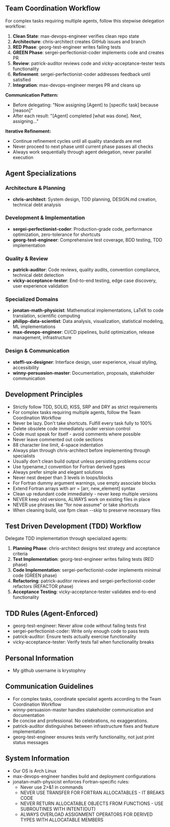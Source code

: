 ## Team Coordination Workflow

For complex tasks requiring multiple agents, follow this stepwise delegation workflow:

1. **Clean State**: max-devops-engineer verifies clean repo state
2. **Architecture**: chris-architect creates GitHub issues and branch
3. **RED Phase**: georg-test-engineer writes failing tests  
4. **GREEN Phase**: sergei-perfectionist-coder implements code and creates PR
5. **Review**: patrick-auditor reviews code and vicky-acceptance-tester tests functionality
6. **Refinement**: sergei-perfectionist-coder addresses feedback until satisfied
7. **Integration**: max-devops-engineer merges PR and cleans up

**Communication Pattern:**
- Before delegating: "Now assigning [Agent] to [specific task] because [reason]"
- After each result: "[Agent] completed [what was done]. Next, assigning..."

**Iterative Refinement:**
- Continue refinement cycles until all quality standards are met
- Never proceed to next phase until current phase passes all checks
- Always work sequentially through agent delegation, never parallel execution

## Agent Specializations

### Architecture & Planning
- **chris-architect**: System design, TDD planning, DESIGN.md creation, technical debt analysis

### Development & Implementation
- **sergei-perfectionist-coder**: Production-grade code, performance optimization, zero-tolerance for shortcuts
- **georg-test-engineer**: Comprehensive test coverage, BDD testing, TDD implementation

### Quality & Review
- **patrick-auditor**: Code reviews, quality audits, convention compliance, technical debt detection
- **vicky-acceptance-tester**: End-to-end testing, edge case discovery, user experience validation

### Specialized Domains
- **jonatan-math-physicist**: Mathematical implementations, LaTeX to code translation, scientific computing
- **philipp-data-scientist**: Data analysis, visualization, statistical modeling, ML implementations
- **max-devops-engineer**: CI/CD pipelines, build optimization, release management, infrastructure

### Design & Communication
- **steffi-ux-designer**: Interface design, user experience, visual styling, accessibility
- **winny-persuasion-master**: Documentation, proposals, stakeholder communication

## Development Principles

- Strictly follow TDD, SOLID, KISS, SRP and DRY as strict requirements
- For complex tasks requiring multiple agents, follow the Team Coordination Workflow
- Never be lazy. Don't take shortcuts. Fulfill every task fully to 100%
- Delete obsolete code immediately under version control
- Code must speak for itself - avoid comments where possible
- Never leave commented out code sections
- 88 character line limit, 4-space indentation
- Always plan through chris-architect before implementing through specialists
- Usually don't clean build output unless persisting problems occur
- Use typename_t convention for Fortran derived types
- Always prefer simple and elegant solutions
- Never nest deeper than 3 levels in loops/blocks
- For Fortran dummy argument warnings, use empty associate blocks
- Extend Fortran arrays with arr = [arr, new_element] syntax
- Clean up redundant code immediately - never keep multiple versions
- NEVER keep old versions, ALWAYS work on existing files in place
- NEVER use phrases like "for now assume" or take shortcuts
- When cleaning build, use fpm clean --skip to preserve necessary files

## Test Driven Development (TDD) Workflow

Delegate TDD implementation through specialized agents:

1. **Planning Phase**: chris-architect designs test strategy and acceptance criteria
2. **Test Implementation**: georg-test-engineer writes failing tests (RED phase)
3. **Code Implementation**: sergei-perfectionist-coder implements minimal code (GREEN phase)
4. **Refactoring**: patrick-auditor reviews and sergei-perfectionist-coder refactors (REFACTOR phase)
5. **Acceptance Testing**: vicky-acceptance-tester validates end-to-end functionality

## TDD Rules (Agent-Enforced)
- georg-test-engineer: Never allow code without failing tests first
- sergei-perfectionist-coder: Write only enough code to pass tests
- patrick-auditor: Ensure tests actually exercise functionality
- vicky-acceptance-tester: Verify tests fail when functionality breaks

## Personal Information

- My github username is krystophny

## Communication Guidelines

- For complex tasks, coordinate specialist agents according to the Team Coordination Workflow
- winny-persuasion-master handles stakeholder communication and documentation
- Be concise and professional. No celebrations, no exaggerations.
- patrick-auditor distinguishes between infrastructure fixes and feature implementation
- georg-test-engineer ensures tests verify functionality, not just print status messages

## System Information

- Our OS is Arch Linux
- max-devops-engineer handles build and deployment configurations
- jonatan-math-physicist enforces Fortran-specific rules:
  - Never use 2>&1 in commands
  - NEVER USE TRANSFER FOR FORTRAN ALLOCATABLES - IT BREAKS CODE
  - NEVER RETURN ALLOCATABLE OBJECTS FROM FUNCTIONS - USE SUBROUTINES WITH INTENT(OUT)
  - ALWAYS OVERLOAD ASSIGNMENT OPERATORS FOR DERIVED TYPES WITH ALLOCATABLE MEMBERS